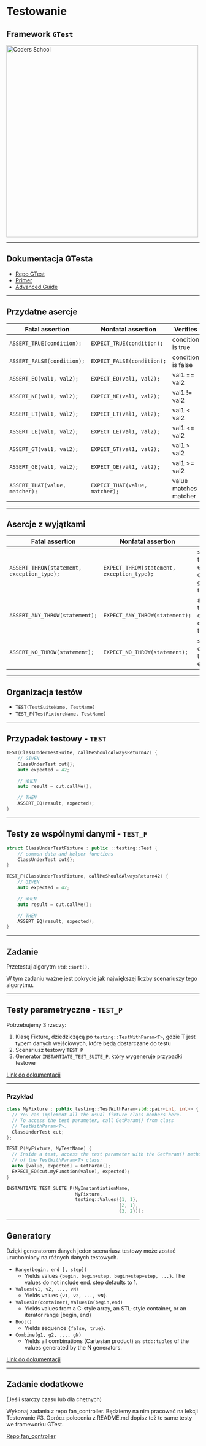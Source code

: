 <!-- .slide: data-background="#111111" -->

# Testowanie

## Framework `GTest`

<a href="https://coders.school">
    <img width="500" data-src="../coders_school_logo.png" alt="Coders School" class="plain">
</a>

___

## Dokumentacja GTesta

* [Repo GTest](https://github.com/google/googletest)
* [Primer](https://github.com/google/googletest/blob/master/googletest/docs/primer.md)
* [Advanced Guide](https://github.com/google/googletest/blob/master/googletest/docs/advanced.md)

___
<!-- .slide: style="font-size: 0.75em" -->

## Przydatne asercje

| Fatal assertion                | Nonfatal assertion             | Verifies              |
| ------------------------------ | ------------------------------ | --------------------- |
| `ASSERT_TRUE(condition);`      | `EXPECT_TRUE(condition);`      | condition is true     |
| `ASSERT_FALSE(condition);`     | `EXPECT_FALSE(condition);`     | condition is false    |
| `ASSERT_EQ(val1, val2);`       | `EXPECT_EQ(val1, val2);`       | val1 == val2          |
| `ASSERT_NE(val1, val2);`       | `EXPECT_NE(val1, val2);`       | val1 != val2          |
| `ASSERT_LT(val1, val2);`       | `EXPECT_LT(val1, val2);`       | val1 < val2           |
| `ASSERT_LE(val1, val2);`       | `EXPECT_LE(val1, val2);`       | val1 <= val2          |
| `ASSERT_GT(val1, val2);`       | `EXPECT_GT(val1, val2);`       | val1 > val2           |
| `ASSERT_GE(val1, val2);`       | `EXPECT_GE(val1, val2);`       | val1 >= val2          |
| `ASSERT_THAT(value, matcher);` | `EXPECT_THAT(value, matcher);` | value matches matcher |

___
<!-- .slide: style="font-size: 0.7em" -->

## Asercje z wyjątkami

| Fatal assertion                            | Nonfatal assertion                         | Verifies                                        |
| ------------------------------------------ | ------------------------------------------ | ----------------------------------------------- |
| `ASSERT_THROW(statement, exception_type);` | `EXPECT_THROW(statement, exception_type);` | statement throws an exception of the given type |
| `ASSERT_ANY_THROW(statement);`             | `EXPECT_ANY_THROW(statement);`             | statement throws an exception of any type       |
| `ASSERT_NO_THROW(statement);`              | `EXPECT_NO_THROW(statement);`              | statement doesn't throw any exception           |

___

## Organizacja testów

* <!-- .element: class="fragment fade-in" --> <code>TEST(TestSuiteName, TestName)</code>
* <!-- .element: class="fragment fade-in" --> <code>TEST_F(TestFixtureName, TestName)</code>

___

## Przypadek testowy - `TEST`

```cpp
TEST(ClassUnderTestSuite, callMeShouldAlwaysReturn42) {
    // GIVEN
    ClassUnderTest cut{};
    auto expected = 42;

    // WHEN
    auto result = cut.callMe();

    // THEN
    ASSERT_EQ(result, expected);
}
```

___

## Testy ze wspólnymi danymi - `TEST_F`

```cpp
struct ClassUnderTestFixture : public ::testing::Test {
    // common data and helper functions
    ClassUnderTest cut{};
}

TEST_F(ClassUnderTestFixture, callMeShouldAlwaysReturn42) {
    // GIVEN
    auto expected = 42;

    // WHEN
    auto result = cut.callMe();

    // THEN
    ASSERT_EQ(result, expected);
}
```

___

## Zadanie

Przetestuj algorytm `std::sort()`.

W tym zadaniu ważne jest pokrycie jak największej liczby scenariuszy tego algorytmu.

___

## Testy parametryczne - `TEST_P`

Potrzebujemy 3 rzeczy:

1. Klasę Fixture, dziedziczącą po `testing::TestWithParam<T>`, gdzie T jest typem danych wejściowych, które będą dostarczane do testu
2. Scenariusz testowy `TEST_P`
3. Generator `INSTANTIATE_TEST_SUITE_P`, który wygeneruje przypadki testowe

[Link do dokumentacji](https://github.com/google/googletest/blob/main/docs/advanced.md#how-to-write-value-parameterized-tests)
<!-- .element: class="fragment fade-in" -->

___

### Przykład

```cpp
class MyFixture : public testing::TestWithParam<std::pair<int, int>> {
  // You can implement all the usual fixture class members here.
  // To access the test parameter, call GetParam() from class
  // TestWithParam<T>.
  ClassUnderTest cut;
};

TEST_P(MyFixture, MyTestName) {
  // Inside a test, access the test parameter with the GetParam() method
  // of the TestWithParam<T> class:
  auto [value, expected] = GetParam();
  EXPECT_EQ(cut.myFunction(value), expected);
}

INSTANTIATE_TEST_SUITE_P(MyInstantiationName,
                         MyFixture,
                         testing::Values({1, 1},
                                         {2, 1},
                                         {3, 2}));
```

___

## Generatory

Dzięki generatorom danych jeden scenariusz testowy może zostać uruchomiony na różnych danych testowych.

* <!-- .element: class="fragment fade-in" --> <code>Range(begin, end [, step])</code>
  * Yields values `{begin, begin+step, begin+step+step, ...}`. The values do not include end. step defaults to 1.
* <!-- .element: class="fragment fade-in" --> <code>Values(v1, v2, ..., vN)</code>
  * Yields values `{v1, v2, ..., vN}`.
* <!-- .element: class="fragment fade-in" --> <code>ValuesIn(container)</code>, <code>ValuesIn(begin,end)</code>
  * Yields values from a C-style array, an STL-style container, or an iterator range [begin, end)
* <!-- .element: class="fragment fade-in" --> <code>Bool()</code>
  * Yields sequence `{false, true}`.
* <!-- .element: class="fragment fade-in" --> <code>Combine(g1, g2, ..., gN)</code>
  * Yields all combinations (Cartesian product) as `std::tuples` of the values generated by the N generators.

[Link do dokumentacji](https://github.com/google/googletest/blob/main/docs/reference/testing.md#param-generators)
<!-- .element: class="fragment fade-in" -->

___

## Zadanie dodatkowe

(Jeśli starczy czasu lub dla chętnych)

Wykonaj zadania z repo fan_controller. Będziemy na nim pracować na lekcji Testowanie #3.
Oprócz polecenia z README.md dopisz też te same testy we frameworku GTest.

[Repo fan_controller](http://github.com/coders-school/fan_controller)
